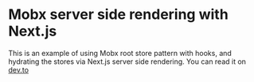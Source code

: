 # Mobx server side rendering with Next.js

This is an example of using Mobx root store pattern with hooks, and hydrating the stores via Next.js server side rendering.
You can read it on [dev.to](https://dev.to/ivandotv/mobx-server-side-rendering-with-next-js-4m18)
